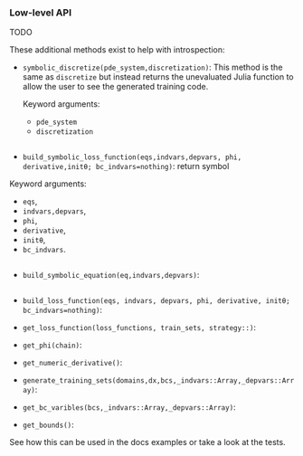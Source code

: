 ### Low-level API
TODO

These additional methods exist to help with introspection:

- `symbolic_discretize(pde_system,discretization)`: This method is the same as `discretize` but instead
  returns the unevaluated Julia function to allow the user to see the generated training code.

  Keyword arguments:

  - `pde_system`
  - `discretization`

  ```julia

  ```

- `build_symbolic_loss_function(eqs,indvars,depvars, phi, derivative,initθ; bc_indvars=nothing)`: return symbol

Keyword arguments:

- `eqs`,
- `indvars,depvars`,
- `phi`,
- `derivative`,
- `initθ`,
- `bc_indvars`.


```julia
```

- `build_symbolic_equation(eq,indvars,depvars)`:

```julia
```

- `build_loss_function(eqs, indvars, depvars, phi, derivative, initθ; bc_indvars=nothing)`:

- `get_loss_function(loss_functions, train_sets, strategy::)`:

- `get_phi(chain)`:

- `get_numeric_derivative()`:

- `generate_training_sets(domains,dx,bcs,_indvars::Array,_depvars::Array)`:

- `get_bc_varibles(bcs,_indvars::Array,_depvars::Array)`:

- `get_bounds()`:


See how this can be used in the docs examples or take a look at the tests.
